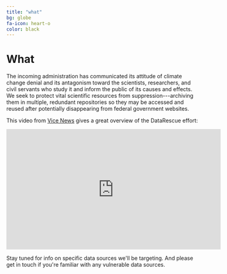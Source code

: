 ```yaml
---
title: "what"
bg: globe
fa-icon: heart-o
color: black  
---
```


# What

The incoming administration has communicated its attitude of climate change denial and its antagonism toward the scientists, researchers, and civil servants who study it and inform the public of its causes and effects. We seek to protect vital scientific resources from suppression---archiving them in multiple, redundant repositories so they may be accessed and reused after potentially disappearing from federal government websites.

This video from <a href="https://news.vice.com/story/scientists-are-scrambling-to-safeguard-climate-data-from-the-trump-administration">Vice News</a> gives a great overview of the DataRescue effort:

<div class="row" align="center">
  <iframe width='560' height='315' src='https://video.vice.com/en_us/embed/588188a5d670a17f4b6a9fe8' frameBorder='0' scrolling='no' allowfullscreen></iframe>
</div>

Stay tuned for info on specific data sources we'll be targeting. And please get in touch if you're familiar with any vulnerable data sources.
